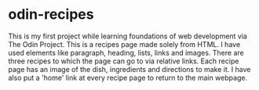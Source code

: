 # odin-recipes
This is my first project while learning foundations of web development via The Odin Project. This is a recipes page made solely from HTML. I have used elements like paragraph, heading, lists, links and images. There are three recipes to which the page can go to via relative links. Each recipe page has an image of the dish, ingredients and directions to make it. I have also put a 'home' link at every recipe page to return to the main webpage. 